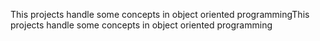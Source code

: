 This projects handle some concepts in
object oriented programmingThis projects handle some concepts in
object oriented programming
